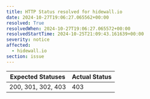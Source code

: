 ```yaml
---
title: HTTP Status resolved for hidewall.io
date: 2024-10-27T19:06:27.065562+00:00
resolved: True
resolvedWhen: 2024-10-27T19:06:27.065572+00:00
resolvedStartTime: 2024-10-25T21:09:43.161639+00:00
severity: notice
affected:
  - hidewall.io
section: issue
---
```


| Expected Statuses | Actual Status  |
|-------------------|----------------|
| 200, 301, 302, 403 | 403 |
